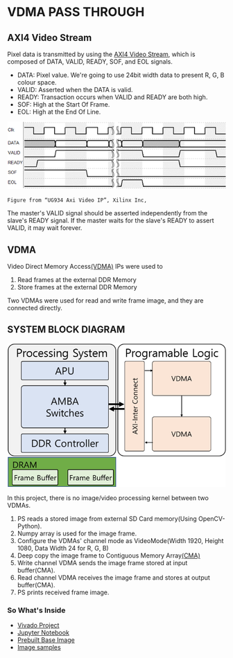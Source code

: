 # VDMA PASS THROUGH

## AXI4 Video Stream

Pixel data is transmitted by using the [AXI4 Video Stream](https://www.xilinx.com/support/documentation/ip_documentation/axi_videoip/v1_0/ug934_axi_videoIP.pdf "AXI4-Video Stream"), which is composed of DATA, VALID, READY, SOF, and EOL signals.

- DATA: Pixel value. We're going to use 24bit width data to present R, G, B colour space.
- VALID: Asserted when the DATA is valid.
- READY: Transaction occurs when VALID and READY are both high.
- SOF: High at the Start Of Frame.
- EOL: High at the End Of Line.

![SOF & EOL Timing](/used_images/sof_eol.png)

    Figure from “UG934 Axi Video IP”, Xilinx Inc,

The master's VALID signal should be asserted independently from the slave's READY signal.
If the master waits for the slave's READY to assert VALID, it may wait forever.

## VDMA

Video Direct Memory Access[(VDMA)](https://www.xilinx.com/support/documentation/ip_documentation/axi_vdma/v6_3/pg020_axi_vdma.pdf "AXI VDMA") IPs were used to

1. Read frames at the external DDR Memory
2. Store frames at the external DDR Memory

Two VDMAs were used for read and write frame image, and they are connected directly.

## SYSTEM BLOCK DIAGRAM

![System Block Diagram](/used_images/system_block_diagram.png)

In this project, there is no image/video processing kernel between two VDMAs.

1. PS reads a stored image from external SD Card memory(Using OpenCV-Python).
2. Numpy array is used for the image frame.
3. Configure the VDMAs' channel mode as VideoMode(Width 1920, Height 1080, Data Width 24 for R, G, B)
4. Deep copy the image frame to Contiguous Memory Array[(CMA)](https://pynq.readthedocs.io/en/v2.0/pynq_package/pynq.xlnk.html "CMA")
5. Write channel VDMA sends the image frame stored at input buffer(CMA).
6. Read channel VDMA receives the image frame and stores at output buffer(CMA).
7. PS prints received frame image.

### So What's Inside

- [Vivado Project](/vdma_pass_thrugh "Vivado Project")
- [Jupyter Notebook](pass_thru.ipynb "Jupyter Notebook")
- [Prebuilt Base Image](/base "Base")
- [Image samples](/data "Data")